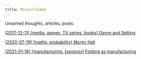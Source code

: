 ```yaml
---
title: Miscellanées
...
```



Unsorted thoughts, articles, posts.

[(2017-12-11) \[media, games, TV series, books\] Genre and Setting](/misc/genre-and-setting.html)

[(2020-07-19) \[maths, probability\] Monty Hall](/misc/monty-hall.html)

[(2021-01-16) \[manufacturing, typology\] Folding as manufacturing](/misc/folding-as-manufacturing.html)
